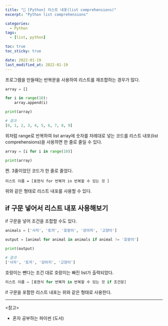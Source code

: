 ```yaml
---
title: "🐍 [Python] 리스트 내포(list comprehensions)"
excerpt: "Python list comprehensions"

categories:
  - Python
tags:
  - [list, python]

toc: true
toc_sticky: true

date: 2022-01-19
last_modified_at: 2022-01-19
---
```


프로그램을 만들때는 반복문을 사용하여 리스트를 재조합하는 경우가 많다.

```python
array = []

for i in range(10):
    array.append(i)

print(array)
```

```python
# 결과
[0, 1, 2, 3, 4, 5, 6, 7, 8, 9]
```

위처럼 range로 반복하여 list array에 숫자를 차례대로 넣는 코드를 리스트 내포(list comprehensions)을 사용하면 한 줄로 줄일 수 있다.

```python
array = [i for i in range(10)]

print(array)
```

짠. 3줄이었던 코드가 한 줄로 줄었다.

```
리스트 이름 = [표현식 for 반복자 in 반복할 수 있는 것 ]
```

위와 같은 형태로 리스트 내포를 사용할 수 있다.

## if 구문 넣어서 리스트 내포 사용해보기

if 구문을 넣어 조건을 조합할 수도 있다.

```python
animals = ['사자', '토끼', '호랑이', '강아지', '고양이']

output = [animal for animal in animals if animal != '호랑이']

print(output)
```

```python
# 결과
['사자', '토끼', '강아지', '고양이']
```

호랑이는 뺀다는 조건 대로 호랑이는 빠진 list가 출력되었다.

```python
리스트 이름 = [표현식 for 반복자 in 반복할 수 있는 것 if 조건문]
```

if 구문을 포함한 리스트 내포는 위와 같은 형태로 사용한다.

---

<참고>

- 혼자 공부하는 파이썬 (도서)
